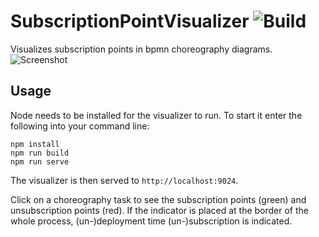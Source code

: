 # SubscriptionPointVisualizer ![Build](https://github.com/bptlab/subscription-point-visualizer/workflows/Node.js%20CI/badge.svg)
Visualizes subscription points in bpmn choreography diagrams.
![Screenshot](https://user-images.githubusercontent.com/28008098/76978904-90b32a00-6937-11ea-8b22-a50307b21fa3.png)


## Usage

Node needs to be installed for the visualizer to run. To start it enter the following into your command line:
```shell
npm install
npm run build
npm run serve
```

The visualizer is then served to `http://localhost:9024`.

Click on a choreography task to see the subscription points (green) and unsubscription points (red). If the indicator is placed at the border of the whole process, (un-)deployment time (un-)subscription is indicated.

